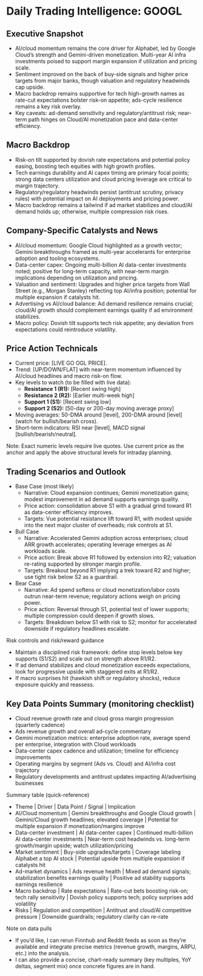# Daily Trading Intelligence: GOOGL

## Executive Snapshot
- AI/cloud momentum remains the core driver for Alphabet, led by Google Cloud’s strength and Gemini-driven monetization. Multi-year AI infra investments poised to support margin expansion if utilization and pricing scale.
- Sentiment improved on the back of buy-side signals and higher price targets from major banks, though valuation and regulatory headwinds cap upside.
- Macro backdrop remains supportive for tech high-growth names as rate-cut expectations bolster risk-on appetite; ads-cycle resilience remains a key risk overlay.
- Key caveats: ad-demand sensitivity and regulatory/antitrust risk; near-term path hinges on Cloud/AI monetization pace and data-center efficiency.

## Macro Backdrop
- Risk-on tilt supported by dovish rate expectations and potential policy easing, boosting tech equities with high growth profiles.
- Tech earnings durability and AI capex timing are primary focal points; strong data centers utilization and cloud pricing leverage are critical to margin trajectory.
- Regulatory/regulatory headwinds persist (antitrust scrutiny, privacy rules) with potential impact on AI deployments and pricing power.
- Macro backdrop remains a tailwind if ad market stabilizes and cloud/AI demand holds up; otherwise, multiple compression risk rises.

## Company-Specific Catalysts and News
- AI/cloud momentum: Google Cloud highlighted as a growth vector; Gemini breakthroughs framed as multi-year accelerants for enterprise adoption and tooling ecosystems.
- Data-center capex: Ongoing multi-billion AI data-center investments noted; positive for long-term capacity, with near-term margin implications depending on utilization and pricing.
- Valuation and sentiment: Upgrades and higher price targets from Wall Street (e.g., Morgan Stanley) reflecting top AI/infra position; potential for multiple expansion if catalysts hit.
- Advertising vs AI/cloud balance: Ad demand resilience remains crucial; cloud/AI growth should complement earnings quality if ad environment stabilizes.
- Macro policy: Dovish tilt supports tech risk appetite; any deviation from expectations could reintroduce volatility.

## Price Action Technicals
- Current price: [LIVE GO OGL PRICE]. 
- Trend: [UP/DOWN/FLAT] with near-term momentum influenced by AI/cloud headlines and macro risk-on flow.
- Key levels to watch (to be filled with live data):
  - **Resistance 1 (R1):** [Recent swing high]
  - **Resistance 2 (R2):** [Earlier multi-week high]
  - **Support 1 (S1):** [Recent swing low]
  - **Support 2 (S2):** [50-day or 200-day moving average proxy]
- Moving averages: 50-DMA around [level], 200-DMA around [level] (watch for bullish/bearish cross).
- Short-term indicators: RSI near [level], MACD signal [bullish/bearish/neutral].

Note: Exact numeric levels require live quotes. Use current price as the anchor and apply the above structural levels for intraday planning.

## Trading Scenarios and Outlook
- Base Case (most likely)
  - Narrative: Cloud expansion continues; Gemini monetization gains; modest improvement in ad demand supports earnings quality.
  - Price action: consolidation above S1 with a gradual grind toward R1 as data-center efficiency improves.
  - Targets: Vue potential resistance lift toward R1, with modest upside into the next major cluster of overheads; risk controls at S1.
- Bull Case
  - Narrative: Accelerated Gemini adoption across enterprises; cloud ARR growth accelerates; operating leverage emerges as AI workloads scale.
  - Price action: Break above R1 followed by extension into R2; valuation re-rating supported by stronger margin profile.
  - Targets: Breakout beyond R1 implying a trek toward R2 and higher; use tight risk below S2 as a guardrail.
- Bear Case
  - Narrative: Ad spend softens or cloud monetization/labor costs outrun near-term revenue; regulatory actions weigh on pricing power.
  - Price action: Reversal through S1, potential test of lower supports; multiple compression could deepen if growth slows.
  - Targets: Breakdown below S1 with risk to S2; monitor for accelerated downside if regulatory headlines escalate.

Risk controls and risk/reward guidance
- Maintain a disciplined risk framework: define stop levels below key supports (S1/S2) and scale out on strength above R1/R2.
- If ad demand stabilizes and cloud monetization exceeds expectations, look for progressive upside with staggered exits at R1/R2.
- If macro surprises hit (hawkish shift or regulatory shocks), reduce exposure quickly and reassess.

## Key Data Points Summary (monitoring checklist)
- Cloud revenue growth rate and cloud gross margin progression (quarterly cadence)
- Ads revenue growth and overall ad-cycle commentary
- Gemini monetization metrics: enterprise adoption rate, average spend per enterprise, integration with Cloud workloads
- Data-center capex cadence and utilization; timeline for efficiency improvements
- Operating margins by segment (Ads vs. Cloud) and AI/infra cost trajectory
- Regulatory developments and antitrust updates impacting AI/advertising businesses

Summary table (quick-reference)
- Theme | Driver | Data Point / Signal | Implication
- AI/Cloud momentum | Gemini breakthroughs and Google Cloud growth | Gemini/Cloud growth headlines; elevated coverage | Potential for multiple expansion if monetization/margins improve
- Data-center investment | AI data-center capex | Continued multi-billion AI data-center investments | Near-term cost headwinds vs. long-term growth/margin upside; watch utilization/pricing
- Market sentiment | Buy-side upgrades/targets | Coverage labeling Alphabet a top AI stock | Potential upside from multiple expansion if catalysts hit
- Ad-market dynamics | Ads revenue health | Mixed ad demand signals; stabilization benefits earnings quality | Positive ad stability supports earnings resilience
- Macro backdrop | Rate expectations | Rate-cut bets boosting risk-on; tech rally sensitivity | Dovish policy supports tech; policy surprises add volatility
- Risks | Regulation and competition | Antitrust and cloud/AI competitive pressure | Downside guardrails; regulatory clarity can re-rate

Note on data pulls
- If you’d like, I can rerun Finnhub and Reddit feeds as soon as they’re available and integrate precise metrics (revenue growth, margins, ARPU, etc.) into the analysis.
- I can also provide a concise, chart-ready summary (key multiples, YoY deltas, segment mix) once concrete figures are in hand.